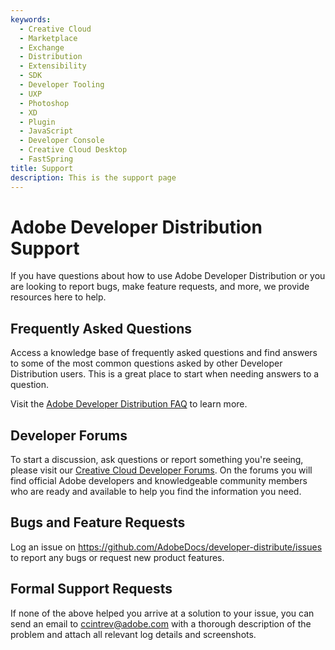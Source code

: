 ```yaml
---
keywords:
  - Creative Cloud
  - Marketplace
  - Exchange
  - Distribution
  - Extensibility
  - SDK
  - Developer Tooling
  - UXP
  - Photoshop
  - XD
  - Plugin
  - JavaScript
  - Developer Console
  - Creative Cloud Desktop
  - FastSpring
title: Support
description: This is the support page
---
```


<Hero slots="heading, text" background="rgb(141, 52, 78)" />

# Adobe Developer Distribution Support

If you have questions about how to use Adobe Developer Distribution or you are looking to report bugs, make feature requests, and more, we provide resources here to help.

## Frequently Asked Questions

Access a knowledge base of frequently asked questions and find answers to some of the most common questions asked by other Developer Distribution users. This is a great place to start when needing answers to a question.

Visit the [Adobe Developer Distribution FAQ](../guides/customer_configurations.md) to learn more.

## Developer Forums

To start a discussion, ask questions or report something you're seeing, please visit our [Creative Cloud Developer Forums](https://forums.creativeclouddeveloper.com/c/plugin-marketplace/66). On the forums you will find official Adobe developers and knowledgeable community members who are ready and available to help you find the information you need.

## Bugs and Feature Requests

Log an issue on <https://github.com/AdobeDocs/developer-distribute/issues> to report any bugs or request new product features.

## Formal Support Requests

If none of the above helped you arrive at a solution to your issue, you can send an email to [ccintrev@adobe.com](mailto:ccintrev@adobe.com) with a thorough description of the problem and attach all relevant log details and screenshots.

<!-- ## Submit Feedback
If you notice something is missing from our documentation, have a suggestion, or want to provide feedback on how we can improve, please submit it via the form below.<br/>

<iframe class="airtable-embed" src="https://airtable.com/embed/shrrHty6UJHCYvbrd?hide_Products=true&prefill_Products=Developer%20Distribution" frameborder="0" width="100%" height="533" style="background: transparent; border: 1px solid #ccc;"></iframe> -->

